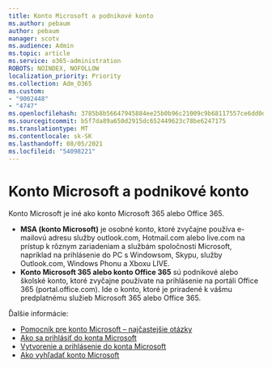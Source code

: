 ```yaml
---
title: Konto Microsoft a podnikové konto
ms.author: pebaum
author: pebaum
manager: scotv
ms.audience: Admin
ms.topic: article
ms.service: o365-administration
ROBOTS: NOINDEX, NOFOLLOW
localization_priority: Priority
ms.collection: Adm_O365
ms.custom:
- "9002448"
- "4747"
ms.openlocfilehash: 3785b8b56647945884ee25b0b96c21009c9b68117557ce6dd0d049b9d2eeb9eb
ms.sourcegitcommit: b5f7da89a650d2915dc652449623c78be6247175
ms.translationtype: MT
ms.contentlocale: sk-SK
ms.lasthandoff: 08/05/2021
ms.locfileid: "54098221"
---
```

# <a name="microsoft-and-business-accounts"></a>Konto Microsoft a podnikové konto

Konto Microsoft je iné ako konto Microsoft 365 alebo Office 365.

- **MSA (konto Microsoft)** je osobné konto, ktoré zvyčajne používa e-mailovú adresu služby outlook.com, Hotmail.com alebo live.com na prístup k rôznym zariadeniam a službám spoločnosti Microsoft, napríklad na prihlásenie do PC s Windowsom, Skypu, služby Outlook.com, Windows Phonu a Xboxu LIVE.
- **Konto Microsoft 365 alebo konto Office 365** sú podnikové alebo školské konto, ktoré zvyčajne používate na prihlásenie na portáli Office 365 (portal.office.com). Ide o konto, ktoré je priradené k vášmu predplatnému služieb Microsoft 365 alebo Office 365.

Ďalšie informácie:

- [Pomocník pre konto Microsoft – najčastejšie otázky](https://support.microsoft.com/hub/4294457/microsoft-account-help) 
- [Ako sa prihlásiť do konta Microsoft](https://support.microsoft.com/help/4028195/microsoft-account-how-to-sign-in)
- [Vytvorenie a prihlásenie do konta Microsoft](https://account.microsoft.com/account)
- [Ako vyhľadať konto Microsoft](https://support.microsoft.com/help/13811/microsoft-account-how-to-find)
